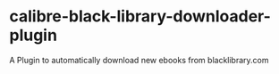 calibre-black-library-downloader-plugin
=======================================

A Plugin to automatically download new ebooks from blacklibrary.com
